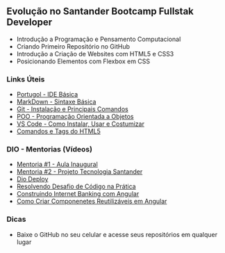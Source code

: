 ## Evolução no Santander Bootcamp Fullstak Developer

- Introdução a Programação e Pensamento Computacional
- Criando Primeiro Repositório no GitHub
- Introdução a Criação de Websites com HTML5 e CSS3
- Posicionando Elementos com Flexbox em CSS

### Links Úteis

- [Portugol - IDE Básica](https://portugol-webstudio.cubos.io/ide)
- [MarkDown - Sintaxe Básica](https://www.markdownguide.org/basic-syntax/)
- [Git - Instalação e Principais Comandos](https://comandosgit.github.io/#sharing)
- [POO - Programação Orientada a Objetos](https://www.devmedia.com.br/os-4-pilares-da-programacao-orientada-a-objetos/9264)
- [VS Code - Como Instalar, Usar e Costumizar](https://blog.betrybe.com/ferramentas/vs-code-guia-completo/#:~:text=Adicionando%20ao%20PATH&text=Abra%20seu%20VS%20Code%20e,pelo%20comando%20code%20no%20terminal.)
- [Comandos e Tags do HTML5 ](https://www.devmedia.com.br/comandos-e-tags-html5/23618)

### DIO - Mentorias (Vídeos)

- [Mentoria #1 - Aula Inaugural](https://www.youtube.com/watch?v=mVmzdqa79dE)
- [Mentoria #2 - Projeto Tecnologia Santander](https://www.youtube.com/watch?v=15fET57MB54)
- [Dio Deploy](https://www.youtube.com/watch?v=9qVdt3GKNxY)
- [Resolvendo Desafio de Código na Prática](https://www.youtube.com/watch?v=I8NI5QNUCe8)
- [Construindo Internet Banking com Angular](https://www.youtube.com/watch?v=sn-fFe18h2k)
- [Como Criar Componenetes Reutilizáveis em Angular](https://www.youtube.com/watch?v=KImNNTuzhwQ)

### Dicas

- Baixe o GitHub no seu celular e acesse seus repositórios em qualquer lugar
